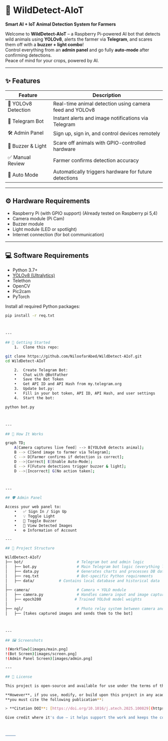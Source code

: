 # 🐾 WildDetect-AIoT  
**Smart AI + IoT Animal Detection System for Farmers**

Welcome to **WildDetect-AIoT** – a Raspberry Pi-powered AI bot that detects wild animals using **YOLOv8**, alerts the farmer via **Telegram**, and scares them off with a **buzzer + light combo**!  
Control everything from an **admin panel** and go fully **auto-mode** after confirming detections.  
Peace of mind for your crops, powered by AI.

---

## ✨ Features

| Feature | Description |
|--------|-------------|
| 🧠 YOLOv8 Detection | Real-time animal detection using camera feed and YOLOv8 |
| 📲 Telegram Bot | Instant alerts and image notifications via Telegram |
| 🛠️ Admin Panel | Sign up, sign in, and control devices remotely |
| 🔔 Buzzer & Light | Scare off animals with GPIO-controlled hardware |
| ✅ Manual Review | Farmer confirms detection accuracy |
| 🤖 Auto Mode | Automatically triggers hardware for future detections |

---

## ⚙️ Hardware Requirements

- Raspberry Pi (with GPIO support) (Already tested on Raspberry pi 5,4)
- Camera module (Pi Cam)
- Buzzer module
- Light module (LED or spotlight)
- Internet connection (for bot communication)

---

## 💻 Software Requirements

- Python 3.7+
- [YOLOv8 (Ultralytics)](https://github.com/ultralytics/ultralytics)
- Telethon
- OpenCV
- Pic2cam
- PyTorch

Install all required Python packages:

```bash
pip install -r req.txt



---

## 🚀 Getting Started
	1.	Clone this repo:

git clone https://github.com/NiloofarAbed/WildDetect-AIoT.git
cd WildDetect-AIoT

	2.	Create Telegram Bot:
	•	Chat with @BotFather
	•	Save the Bot Token
	•	Get API ID and API Hash from my.telegram.org
	3.	Update bot.py:
	•	Fill in your bot token, API ID, API Hash, and user settings
	4.	Start the bot:

python bot.py



---

## 🧪 How It Works

graph TD;
    A[Camera captures live feed] --> B[YOLOv8 detects animal];
    B --> C[Send image to farmer via Telegram];
    C --> D[Farmer confirms if detection is correct];
    D -->|Correct| E[Enable Auto-Mode];
    E --> F[Future detections trigger buzzer & light];
    D -->|Incorrect| G[No action taken];



---

## 🛡 Admin Panel

Access your web panel to:
	•	✅ Sign In / Sign Up
	•	💡 Toggle Light
	•	🔔 Toggle Buzzer
	•	📸 View Detected Images
	•	⚙️ Information of Account

---

## 📁 Project Structure

WildDetect-AIoT/
├── bot/                        # Telegram bot and admin logic
│   ├── bot.py                  # Main Telegram bot logic (everything lives here!)
│   ├── data.py                 # Generates charts and processes DB data
│   ├── req.txt                 # Bot-specific Python requirements
│   ├── data/           # Contains local database and historical data
│
├── camera/                     # Camera + YOLO module
│   ├── camera.py               # Handles camera input and image capture
│   ├── epoch200               # Trained YOLOv8 model weights
│
├── ngl/                        # Photo relay system between camera and bot
│   ├── [takes captured images and sends them to the bot]



---

## 🖼️ Screenshots

!(Workflow)[images/main.png]
!(Bot Screen)[images/screen.png]
!(Admin Panel Screen)[images/admin.png]

---

## 📝 License

This project is open-source and available for use under the terms of the MIT License.

**However**, if you use, modify, or build upon this project in any academic, research, or commercial setting,  
**you must cite the following publication**:

> **Citation DOI**: [https://doi.org/10.1016/j.atech.2025.100829](https://doi.org/10.1016/j.atech.2025.100829)

Give credit where it's due — it helps support the work and keeps the community strong!



⸻
